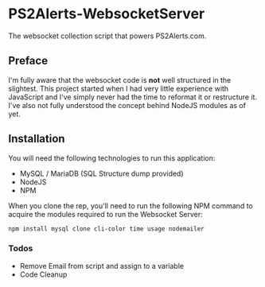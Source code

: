 # PS2Alerts-WebsocketServer
The websocket collection script that powers PS2Alerts.com.

## Preface

I'm fully aware that the websocket code is **not** well structured in the slightest. This project started when I had very little experience with JavaScript and I've simply never had the time to reformat it or restructure it. I've also not fully understood the concept behind NodeJS modules as of yet.

## Installation

You will need the following technologies to run this application:

* MySQL / MariaDB (SQL Structure dump provided)
* NodeJS
* NPM

When you clone the rep, you'll need to run the following NPM command to acquire the modules required to run the Websocket Server:

```
npm install mysql clone cli-color time usage nodemailer
```

### Todos

* Remove Email from script and assign to a variable
* Code Cleanup
